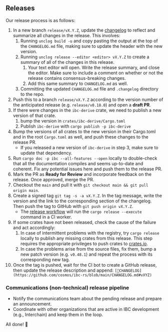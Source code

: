 ## Releases

Our release process is as follows:

1. In a new branch `release/vX.Y.Z`, update the [changelog](./CHANGELOG.md) to
   reflect and summarize all changes in the release. This involves:
   1. Running `unclog build -u` and copy pasting the output at the top of the
      `CHANGELOG.md` file, making sure to update the header with the new
      version.
   2. Running `unclog release --editor <editor> vX.Y.Z` to create a summary of
      all of the changes in this release.
      1. Your text editor will open. Write the release summary, and close the
         editor. Make sure to include a comment on whether or not the release
         contains consensus-breaking changes.
      2. Add this same summary to `CHANGELOG.md` as well.
   3. Committing the updated `CHANGELOG.md` file and `.changelog` directory to
      the repo.
2. Push this to a branch `release/vX.Y.Z` according to the version number of the
   anticipated release (e.g. `release/v0.18.0`) and open a **draft PR**.
3. If there were changes in the `ibc-derive` crate, we need to publish a new
   version of that crate.
   1. bump the version in `crates/ibc-derive/Cargo.toml`
   2. Publish `ibc-derive` with `cargo publish -p ibc-derive`
4. Bump the versions of all crates to the new version in their Cargo.toml and in
   the root `Cargo.toml` as well, and push these changes to the release PR.
   - If you released a new version of `ibc-derive` in step 3, make sure to
        update that dependency.
5. Run `cargo doc -p ibc --all-features --open` locally to double-check that all
   the documentation compiles and seems up-to-date and coherent. Fix any
   potential issues here and push them to the release PR.
6. Mark the PR as **Ready for Review** and incorporate feedback on the release.
   Once approved, merge the PR.
7. Checkout the `main` and pull it with `git checkout main && git pull origin main`.
8. Create a signed tag `git tag -s -a vX.Y.Z`. In the tag message, write the
   version and the link to the corresponding section of the changelog. Then push
   the tag to GitHub with `git push origin vX.Y.Z`.
   - The [release workflow][release.yaml] will run the `cargo release --execute`
   command in a CI worker.
9. If some crates have not been released, check the cause of the failure and
   act accordingly:
    1. In case of intermittent problems with the registry, try `cargo release`
      locally to publish any missing crates from this release. This step
      requires the appropriate privileges to push crates to [crates.io].
    2. In case the problems arise from the source files, fix them, bump a new
      patch version (e.g. `v0.48.1`) and repeat the process with its
      corresponding new tag.
10. Once the tag is pushed, wait for the CI bot to create a GitHub release,
    then update the release description and append:
   `[📖CHANGELOG](https://github.com/cosmos/ibc-rs/blob/main/CHANGELOG.md#vXYZ)`

### Communications (non-technical) release pipeline

- Notify the communications team about the pending release and prepare an announcement.
- Coordinate with other organizations that are active in IBC development (e.g., Interchain) and keep them in the loop.

All done! 🎉

[crates.io]: https://crates.io
[release.yaml]: https://github.com/cosmos/ibc-rs/blob/main/.github/workflows/release.yaml
